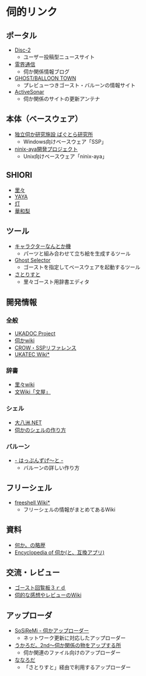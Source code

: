 # 伺的リンク
## ポータル
- [Disc-2](http://disc2.s56.xrea.com/)
    - ユーザー投稿型ニュースサイト
- [霊界通信](http://ghost-log.sakuratan.com/)
    - 伺か関係情報ブログ
- [GHOST/BALLOON TOWN](http://ghosttown.mikage.jp/)
    - プレビューつきゴースト・バルーンの情報サイト
- [ActiveSonar](http://a.hatena.ne.jp/sesuna/)
    - 伺か関係のサイトの更新アンテナ

## 本体（ベースウェア）
- [独立伺か研究施設 ばぐとら研究所](http://ssp.shillest.net/)
    - Windows向けベースウェア「SSP」
- [ninix-aya開発プロジェクト](http://ninix-aya.osdn.jp/)
    - Unix向けベースウェア「ninix-aya」

## SHIORI
- [里々](http://ms.shillest.net/satoriya.xhtml)
- [YAYA](http://ms.shillest.net/yaya.xhtml)
- [灯](http://le.silk.to/)
- [華和梨](http://kawari.github.io/)

## ツール
- [キャラクターなんとか機](http://khmix.sakura.ne.jp/download.shtml)
    - パーツと組み合わせて立ち絵を生成するツール
- [Ghost Selector](http://hp.vector.co.jp/authors/VA035165/)
    - ゴーストを指定してベースウェアを起動するツール
- [さとりすと](http://nanachi.sakura.ne.jp/index.html)
    - 里々ゴースト用辞書エディタ

## 開発情報
### 全般
- [UKADOC Project](http://ssp.shillest.net/ukadoc/manual/)
- [伺かwiki](http://www34.atwiki.jp/ua-ks/)
- [CROW・SSPリファレンス](http://crow.aqrs.jp/reference/all/)
- [UKATEC Wiki*](http://wikiwiki.jp/ukatec/)

### 辞書
- [里々wiki](http://soliton.sub.jp/satori/)
- [文Wiki「文屋」](http://emily.shillest.net/ayaya/?FrontPage)

### シェル
- [大八洲.NET](http://www.ooyashima.net/)
- [伺かのシェルの作り方](http://earlduant.github.io/ukagaka-shell-description/)

### バルーン
- [- はっぷんずげ～と -](http://happen.kotonet.com/)
    - バルーンの詳しい作り方

## フリーシェル
- [freeshell Wiki*](http://wikiwiki.jp/feeshell/)
    - フリーシェルの情報がまとめてあるWiki

## 資料
- [何か。の略歴](http://www5f.biglobe.ne.jp/~nobml/sakura/)
- [Encyclopedia of 伺か(と、互換アプリ)](http://dic.sstp.jp/)

## 交流・レビュー
- [ゴースト回覧板３ｒｄ](http://jbbs.shitaraba.net/computer/44300/)
- [伺的な感想やレビューのWiki](http://ghost.sakura.tv/dokuwiki)

## アップローダ
- [SoSiReMi - 伺かアップローダー](http://sosiremi.appspot.com/)
    - ネットワーク更新に対応したアップローダー
- [うかろだ。2nd～伺か関係の物をアップする所](http://colorbox.saloon.jp/ghost_nar/)
    - 伺か関連のファイル向けのアップローダー
- [ななろだ](http://nanachi.sakura.ne.jp/index.html)
    - 「さとりすと」経由で利用するアップローダー
